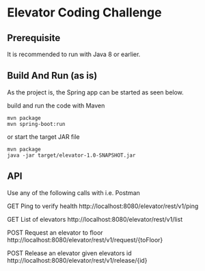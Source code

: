 # Elevator Coding Challenge

## Prerequisite
It is recommended to run with Java 8 or earlier.

## Build And Run (as is)

As the project is, the Spring app can be started as seen below.

build and run the code with Maven

    mvn package
    mvn spring-boot:run

or start the target JAR file 

    mvn package
    java -jar target/elevator-1.0-SNAPSHOT.jar

## API
Use any of the following calls with i.e. Postman

GET Ping to verify health
http://localhost:8080/elevator/rest/v1/ping

GET List of elevators
http://localhost:8080/elevator/rest/v1/list

POST Request an elevator to floor
http://localhost:8080/elevator/rest/v1/request/{toFloor}

POST Release an elevator given elevators id
http://localhost:8080/elevator/rest/v1/release/{id}